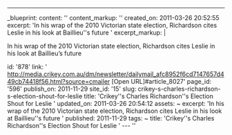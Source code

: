 ---
_blueprint:
  content: ''
  content_markup: ''
  created_on: 2011-03-26 20:52:55
  excerpt: 'In his wrap of the 2010 Victorian state election, Richardson cites Leslie
    in his look at Baillieu''s future '
  excerpt_markup: |
    <p>In his wrap of the 2010 Victorian state election, Richardson cites Leslie in his look at Baillieu&rsquo;s future</p>
  id: '878'
  link: ' http://media.crikey.com.au/dm/newsletter/dailymail_afc8952f6cd7147657d449cb74418f56.html?source=cmailer
    [Open URL]#article_8027'
  page_id: '596'
  publish_on: 2011-11-29
  site_id: '15'
  slug: crikey-s-charles-richardson-s-election-shout-for-leslie
  title: 'Crikey''s Charles Richardson''s Election Shout for Leslie '
  updated_on: 2011-03-26 20:54:12
assets: ~
excerpt: 'In his wrap of the 2010 Victorian state election, Richardson cites Leslie
  in his look at Baillieu''s future '
published: 2011-11-29
tags: ~
title: 'Crikey''s Charles Richardson''s Election Shout for Leslie '
--- ''
